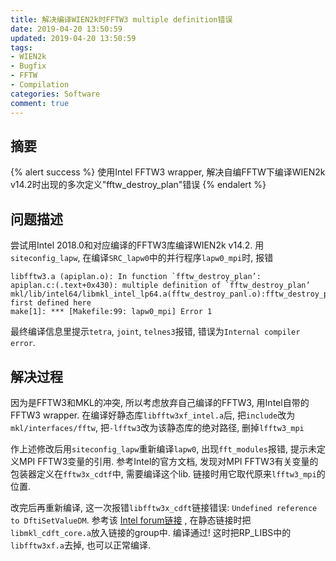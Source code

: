```yaml
---
title: 解决编译WIEN2k时FFTW3 multiple definition错误
date: 2019-04-20 13:50:59
updated: 2019-04-20 13:50:59
tags:
- WIEN2k
- Bugfix
- FFTW
- Compilation
categories: Software
comment: true
---
```


## 摘要

{% alert success %}
使用Intel FFTW3 wrapper, 解决自编FFTW下编译WIEN2k v14.2时出现的多次定义"fftw_destroy_plan"错误
{% endalert %}
<!-- more -->

## 问题描述

尝试用Intel 2018.0和对应编译的FFTW3库编译WIEN2k v14.2. 用`siteconfig_lapw`, 在编译`SRC_lapw0`中的并行程序`lapw0_mpi`时, 报错

```plain
libfftw3.a (apiplan.o): In function `fftw_destroy_plan’:
apiplan.c:(.text+0x430): multiple definition of `fftw_destroy_plan’
mkl/lib/intel64/libmkl_intel_lp64.a(fftw_destroy_panl.o):fftw_destroy_plan.c(.text+0x0): first defined here
make[1]: *** [Makefile:99: lapw0_mpi] Error 1
```

最终编译信息里提示`tetra`, `joint`, `telnes3`报错, 错误为`Internal compiler error`.

## 解决过程

因为是FFTW3和MKL的冲突, 所以考虑放弃自己编译的FFTW3, 用Intel自带的FFTW3 wrapper. 在编译好静态库`libfftw3xf_intel.a`后, 把`include`改为`mkl/interfaces/fftw`, 把`-lfftw3`改为该静态库的绝对路径, 删掉`lfftw3_mpi`

作上述修改后用`siteconfig_lapw`重新编译`lapw0`, 出现`fft_modules`报错, 提示未定义MPI FFTW3变量的引用. 参考Intel的官方文档, 发现对MPI FFTW3有关变量的包装器定义在`fftw3x_cdtf`中, 需要编译这个lib. 链接时用它取代原来`lfftw3_mpi`的位置.

改完后再重新编译, 这一次报错`libfftw3x_cdft`链接错误: `Undefined reference to DftiSetValueDM`. 参考该 [Intel forum链接](https://software.intel.com/en-us/forums/intel-math-kernel-library/topic/284696) , 在静态链接时把`libmkl_cdft_core.a`放入链接的group中. 编译通过! 这时把RP_LIBS中的`libfftw3xf.a`去掉, 也可以正常编译.
